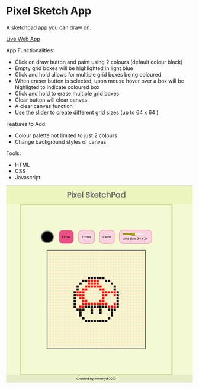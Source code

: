 # Pixel Sketch App

A sketchpad app you can draw on.

[Live Web App](https://mwahyd.github.io/Etch-A-Sketch/)

App Functionalities:

- Click on draw button and paint using 2 colours (default colour black)
- Empty grid boxes will be highlighted in light blue
- Click and hold allows for multiple grid boxes being coloured
- When eraser button is selected, upon mouse hover over a box will be  highligted to indicate coloured box
- Click and hold to erase multiple grid boxes
- Clear button will clear canvas.
- A clear canvas function
- Use the slider to create different grid sizes (up to 64 x 64 )

Features to Add:

- Colour palette not limited to just 2 colours 
- Change background styles of canvas

Tools:

- HTML
- CSS
- Javascript

![Screenshot!](sketchpad-example.png)


